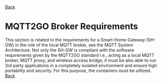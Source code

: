 [Back](./index.md#requirements)
# MQTT2GO Broker Requirements
This section is related to the requirements for a Smart-Home Gateway (SH-GW) in the role of the local MQTT broker, see the MQTT System Architecture. Not only the SH-GW is compliant with the software requirements given by the MQTT2GO standard i.e., acting as a local MQTT broker, MQTT proxy, and wireless access bridge, it must be also able to run 3rd party applications in a completely isolated environment and ensure high portability and security. For this purpose, the containers must be utilized. 
[Back](./index.md#requirements)
